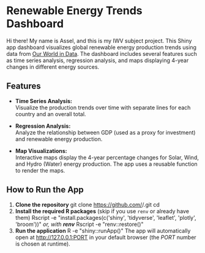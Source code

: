 # Renewable Energy Trends Dashboard

Hi there! My name is Assel, and this is my IWV subject project. This Shiny app dashboard visualizes global renewable energy production trends using data from [Our World in Data](https://ourworldindata.org/). The dashboard includes several features such as time series analysis, regression analysis, and maps displaying 4-year changes in different energy sources.

## Features

- **Time Series Analysis:**  
  Visualize the production trends over time with separate lines for each country and an overall total.

- **Regression Analysis:**  
  Analyze the relationship between GDP (used as a proxy for investment) and renewable energy production.

- **Map Visualizations:**  
  Interactive maps display the 4-year percentage changes for Solar, Wind, and Hydro (Water) energy production. The app uses a reusable function to render the maps.

## How to Run the App

1. **Clone the repository**
    git clone https://github.com/<your-username>/<your-repo>.git
    cd <your-repo>
2. **Install the required R packages** (skip if you use `renv` or already have them)
    Rscript -e "install.packages(c('shiny', 'tidyverse', 'leaflet', 'plotly', 'broom'))"
    *or, with **renv***
    Rscript -e "renv::restore()"
3. **Run the application**
    R -e "shiny::runApp()"
    The app will automatically open at <http://127.0.0.1:PORT> in your default browser (the *PORT* number is chosen at runtime).
